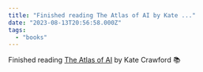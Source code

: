 ```yaml
---
title: "Finished reading The Atlas of AI by Kate ..."
date: "2023-08-13T20:56:58.000Z"
tags: 
  - "books"
---
```


Finished reading [The Atlas of AI](https://micro.blog/books/9780300252392) by Kate Crawford 📚

